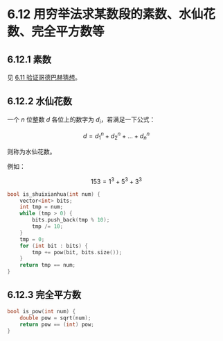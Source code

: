 # 6.12 用穷举法求某数段的素数、水仙花数、完全平方数等

## 6.12.1 素数

见 [6.11 验证哥德巴赫猜想](programming-06-11.md)。

## 6.12.2 水仙花数

一个 $n$ 位整数 $d$ 各位上的数字为 $d_i$，若满足一下公式：

$$
d=d_1^n+d_2^n+...+d_n^n
$$

则称为水仙花数。

例如：

$$
153=1^3+5^3+3^3
$$

```cpp
bool is_shuixianhua(int num) {
    vector<int> bits;
    int tmp = num;
    while (tmp > 0) {
        bits.push_back(tmp % 10);
        tmp /= 10;
    }
    tmp = 0;
    for (int bit : bits) {
        tmp += pow(bit, bits.size());
    }
    return tmp == num;
}
```

## 6.12.3 完全平方数

```cpp
bool is_pow(int num) {
    double pow = sqrt(num);
    return pow == (int) pow;
}
```